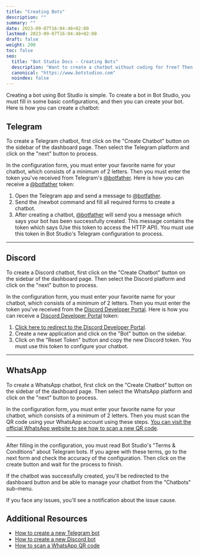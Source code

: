 ```yaml
---
title: "Creating Bots"
description: ""
summary: ""
date: 2023-09-07T16:04:48+02:00
lastmod: 2023-09-07T16:04:48+02:00
draft: false
weight: 200
toc: false
seo:
  title: "Bot Studio Docs - Creating Bots"
  description: "Want to create a chatbot without coding for free? Then Bot Studio is what you need. Click here to see how to create a chatbot for all platforms."
  canonical: "https://www.botstudioo.com"
  noindex: false
---
```


Creating a bot using Bot Studio is simple. To create a bot in Bot Studio, you must fill in some basic configurations, and then you can create your bot. Here is how you can create a chatbot:

## Telegram

To create a Telegram chatbot, first click on the "Create Chatbot" button on the sidebar of the dashboard page. Then select the Telegram platform and click on the "next" button to process.

In the configuration form, you must enter your favorite name for your chatbot, which consists of a minimum of 2 letters. Then you must enter the token you've received from Telegram's [@botfather](https://t.me/BotFather). Here is how you can receive a [@botfather](https://t.me/BotFather) token:

1. Open the Telegram app and send a message to [@botfather](https://t.me/BotFather).
2. Send the /newbot command and fill all required forms to create a chatbot.
3. After creating a chatbot, [@botfather](https://t.me/BotFather) will send you a message which says your bot has been successfully created. This message contains the token which says (Use this token to access the HTTP API). You must use this token in Bot Studio's Telegram configuration to process.

---

## Discord

To create a Discord chatbot, first click on the "Create Chatbot" button on the sidebar of the dashboard page. Then select the Discord platform and click on the "next" button to process.

In the configuration form, you must enter your favorite name for your chatbot, which consists of a minimum of 2 letters. Then you must enter the token you've received from the [Discord Developer Portal](https://discord.com/developers/applications). Here is how you can receive a [Discord Developer Portal](https://discord.com/developers/applications) token:

1. [Click here to redirect to the Discord Developer Portal](https://discord.com/developers/applications).
2. Create a new application and click on the "Bot" button on the sidebar.
3. Click on the "Reset Token" button and copy the new Discord token. You must use this token to configure your chatbot.

---

## WhatsApp

To create a WhatsApp chatbot, first click on the "Create Chatbot" button on the sidebar of the dashboard page. Then select the WhatsApp platform and click on the "next" button to process.

In the configuration form, you must enter your favorite name for your chatbot, which consists of a minimum of 2 letters. Then you must scan the QR code using your WhatsApp account using these steps. [You can visit the official WhatsApp website to see how to scan a new QR code](https://faq.whatsapp.com/1317564962315842/?cms_platform=web).

---

After filling in the configuration, you must read Bot Studio's "Terms & Conditions" about Telegram bots. If you agree with these terms, go to the next form and check the accuracy of the configuration. Then click on the create button and wait for the process to finish.

If the chatbot was successfully created, you'll be redirected to the dashboard button and be able to manage your chatbot from the "Chatbots" sub-menu.

If you face any issues, you'll see a notification about the issue cause.

## Additional Resources

- [How to create a new Telegram bot](https://core.telegram.org/bots/features#botfather)
- [How to create a new Discord bot](https://discord.com/developers/docs/quick-start/getting-started)
- [How to scan a WhatsApp QR code](https://faq.whatsapp.com/1317564962315842/?cms_platform=web)
